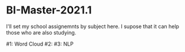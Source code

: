 # BI-Master-2021.1
I'll set my school assignemnts by subject here. I supose that it can help those who are also studying.

 #1: Word Cloud
 #2:
 #3: NLP

